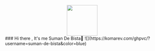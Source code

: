 <div id="header" align="center">
  <img src="https://media.giphy.com/media/M9gbBd9nbDrOTu1Mqx/giphy.gif" width="100"/>
</div>
### Hi there , It's me Suman De Bista👋
![](https://komarev.com/ghpvc/?username=suman-de-bista&color=blue)
<!--
**Suman-de-bista/Suman-de-bista** is a ✨ _special_ ✨ repository because its `README.md` (this file) appears on your GitHub profile.

Here are some ideas to get you started:

- 🔭 I’m currently working on something Cool!
- 🌱 I’m currently learning Redux and Tailwind CSS.
- 👯 I’m looking to collaborate on ...
- 🤔 I’m looking for help with ...
- 💬 Ask me about ...
- 📫 How to reach me: Mail me at sumanbista2012@gmail.com
- 😄 Pronouns: ...
- ⚡ Fun fact: ...
-->
- 🔭 I’m currently working on something Cool!
- 🌱 I’m currently learning Redux, TypeScript and Tailwind CSS.
- 📫 How to reach me: Mail me at sumanbista2012@gmail.com


### 
![Suman's GitHub stats](https://github-readme-stats.vercel.app/api?username=suman-de-bista&count_private=true&show_icons=true&theme=cobalt)

###

![Top Langs](https://github-readme-stats.vercel.app/api/top-langs/?username=suman-de-bista&layout=compact)
